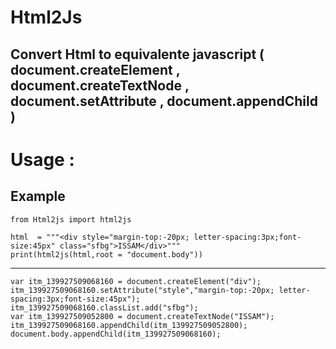 # Html2Js
## Convert Html to equivalente javascript ( document.createElement , document.createTextNode , document.setAttribute , document.appendChild ) 


# Usage :  
## Example
	from Html2js import html2js

	html  = """<div style="margin-top:-20px; letter-spacing:3px;font-size:45px" class="sfbg">ISSAM</div>"""
	print(html2js(html,root = "document.body"))
	
___

	var itm_139927509068160 = document.createElement("div");
	itm_139927509068160.setAttribute("style","margin-top:-20px; letter-spacing:3px;font-size:45px");
	itm_139927509068160.classList.add("sfbg");
	var itm_139927509052800 = document.createTextNode("ISSAM");
	itm_139927509068160.appendChild(itm_139927509052800);
	document.body.appendChild(itm_139927509068160);
